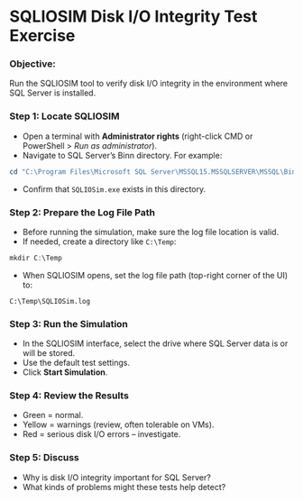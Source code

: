 
# SQLIOSIM Disk I/O Integrity Test Exercise

### Objective:
Run the SQLIOSIM tool to verify disk I/O integrity in the environment where SQL Server is installed.

### Step 1: Locate SQLIOSIM

- Open a terminal with **Administrator rights** (right-click CMD or PowerShell > *Run as administrator*).
- Navigate to SQL Server’s Binn directory. For example:

```powershell
cd "C:\Program Files\Microsoft SQL Server\MSSQL15.MSSQLSERVER\MSSQL\Binn"
```

- Confirm that `SQLIOSim.exe` exists in this directory.

### Step 2: Prepare the Log File Path

- Before running the simulation, make sure the log file location is valid.
- If needed, create a directory like `C:\Temp`:
```powershell
mkdir C:\Temp
```

- When SQLIOSIM opens, set the log file path (top-right corner of the UI) to:
```
C:\Temp\SQLIOSim.log
```

### Step 3: Run the Simulation

- In the SQLIOSIM interface, select the drive where SQL Server data is or will be stored.
- Use the default test settings.
- Click **Start Simulation**.

### Step 4: Review the Results

- Green = normal.
- Yellow = warnings (review, often tolerable on VMs).
- Red = serious disk I/O errors – investigate.

### Step 5: Discuss

- Why is disk I/O integrity important for SQL Server?
- What kinds of problems might these tests help detect?
